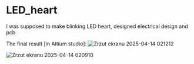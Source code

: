 # LED_heart
I was supposed to make blinking LED heart, designed electrical design and pcb

The final result [in Altium studio]:
![Zrzut ekranu 2025-04-14 021212](https://github.com/user-attachments/assets/60779682-80e6-4e82-b7ab-64ba841e9220)

![Zrzut ekranu 2025-04-14 020910](https://github.com/user-attachments/assets/c80da914-c5a4-4c1c-8794-bd58b2865aaf)
